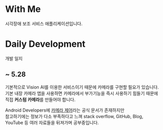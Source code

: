 # With Me

시각장애 보조 서비스 애플리케이션입니다.


# Daily Development
개발 일지

## ~ 5.28
기본적으로 Vision AI를 이용한 서비스이기 때문에 카메라를 구현할 필요가 있습니다.\
기본 내장 카메라 앱을 사용하면 카메라에서 부가기능을 즉시 사용하기 힘들기 때문에 직접 <b>커스텀 카메라</b>를 만들어야 합니다.

Android Developers에 [카메라 제어](https://developer.android.com/training/camera/cameradirect)라는 공식 문서가 존재하지만\
참고하기에는 정보가 다소 부족하다고 느껴 stack overflow, GitHub, Blog, YouTube 등 여러 자료들을 뒤져가며 공부중입니다.
